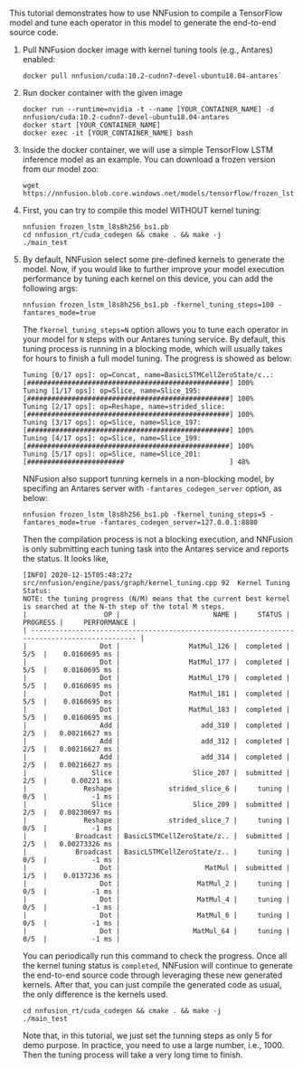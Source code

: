 This tutorial demonstrates how to use NNFusion to compile a TensorFlow model and tune each operator in this model to generate the end-to-end source code.

1. Pull NNFusion docker image with kernel tuning tools (e.g., Antares) enabled: 
    ``` 
    docker pull nnfusion/cuda:10.2-cudnn7-devel-ubuntu18.04-antares`
    ```
2. Run docker container with the given image
    ```
    docker run --runtime=nvidia -t --name [YOUR_CONTAINER_NAME] -d nnfusion/cuda:10.2-cudnn7-devel-ubuntu18.04-antares
    docker start [YOUR_CONTAINER_NAME]
    docker exec -it [YOUR_CONTAINER_NAME] bash
    ```
3. Inside the docker container, we will use a simple TensorFlow LSTM inference model as an example. You can download a frozen version from our model zoo:
    ```
    wget https://nnfusion.blob.core.windows.net/models/tensorflow/frozen_lstm_l8s8h256_bs1.pb
    ```
4. First, you can try to compile this model WITHOUT kernel tuning:
    ```
    nnfusion frozen_lstm_l8s8h256_bs1.pb
    cd nnfusion_rt/cuda_codegen && cmake . && make -j
    ./main_test
    ```
    
5. By default, NNFusion select some pre-defined kernels to generate the model. Now, if you would like to further improve  your model execution performance by tuning each kernel on this device, you can add the following args:

    ```
    nnfusion frozen_lstm_l8s8h256_bs1.pb -fkernel_tuning_steps=100 -fantares_mode=true
    ```
    The `fkernel_tuning_steps=N` option allows you to tune each operator in your model for `N` steps with our Antares tuning service. By default, this tuning process is running in a blocking mode, which will usually takes for hours to finish a full model tuning. The progress is showed as below:

    ```
    Tuning [0/17 ops]: op=Concat, name=BasicLSTMCellZeroState/c..:
    [##################################################] 100%
    Tuning [1/17 ops]: op=Slice, name=Slice_195:
    [##################################################] 100%
    Tuning [2/17 ops]: op=Reshape, name=strided_slice:
    [##################################################] 100%
    Tuning [3/17 ops]: op=Slice, name=Slice_197:
    [##################################################] 100%
    Tuning [4/17 ops]: op=Slice, name=Slice_199:
    [##################################################] 100%
    Tuning [5/17 ops]: op=Slice, name=Slice_201:
    [########################                          ] 48%

    ```
    NNFusion also support tunning kernels in a non-blocking model, by specifing an Antares server with `-fantares_codegen_server` option, as below:

    ```
    nnfusion frozen_lstm_l8s8h256_bs1.pb -fkernel_tuning_steps=5 -fantares_mode=true -fantares_codegen_server=127.0.0.1:8880
    ```
    Then the compilation process is not a blocking execution, and NNFusion is only submitting each tuning task into the Antares service and reports the status. It looks like,

    ```
    [INFO] 2020-12-15T05:48:27z src/nnfusion/engine/pass/graph/kernel_tuning.cpp 92  Kernel Tuning Status:
    NOTE: the tuning progress (N/M) means that the current best kernel is searched at the N-th step of the total M steps.
    |                   OP |                       NAME |     STATUS |   PROGRESS |     PERFORMANCE |
    | --------------------------------------------------------------------------------------------- |
    |                  Dot |                 MatMul_126 |  completed |      5/5  |    0.0160695 ms |
    |                  Dot |                 MatMul_177 |  completed |      5/5  |    0.0160695 ms |
    |                  Dot |                 MatMul_179 |  completed |      5/5  |    0.0160695 ms |
    |                  Dot |                 MatMul_181 |  completed |      5/5  |    0.0160695 ms |
    |                  Dot |                 MatMul_183 |  completed |      5/5  |    0.0160695 ms |
    |                  Add |                    add_310 |  completed |      2/5  |   0.00216627 ms |
    |                  Add |                    add_312 |  completed |      2/5  |   0.00216627 ms |
    |                  Add |                    add_314 |  completed |      2/5  |   0.00216627 ms |
    |                Slice |                  Slice_207 |  submitted |      2/5  |      0.00221 ms |
    |              Reshape |            strided_slice_6 |     tuning |      0/5  |           -1 ms |
    |                Slice |                  Slice_209 |  submitted |      2/5  |   0.00230697 ms |
    |              Reshape |            strided_slice_7 |     tuning |      0/5  |           -1 ms |
    |            Broadcast | BasicLSTMCellZeroState/z.. |  submitted |      2/5  |   0.00273326 ms |
    |            Broadcast | BasicLSTMCellZeroState/z.. |     tuning |      0/5  |           -1 ms |
    |                  Dot |                     MatMul |  submitted |      1/5  |    0.0137236 ms |
    |                  Dot |                   MatMul_2 |     tuning |      0/5  |           -1 ms |
    |                  Dot |                   MatMul_4 |     tuning |      0/5  |           -1 ms |
    |                  Dot |                   MatMul_6 |     tuning |      0/5  |           -1 ms |
    |                  Dot |                  MatMul_64 |     tuning |      0/5  |           -1 ms |
    ```
    
    You can periodically run this command to check the progress. Once all the kernel tuning status is `completed`, NNFusion will continue to generate the end-to-end source code through leveraging these new generated kernels. After that, you can just compile the generated code as usual, the only difference is the kernels used.
    ```
    cd nnfusion_rt/cuda_codegen && cmake . && make -j
    ./main_test
    ```

    Note that, in this tutorial, we just set the tunning steps as only 5 for demo purpose. In practice, you need to use a large number, i.e., 1000. Then the tuning process will take a very long time to finish. 



